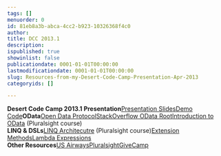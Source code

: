 ```yaml
---
tags: []
menuorder: 0
id: 81eb8a3b-abca-4cc2-b923-10326368f4c0
author: 
title: DCC 2013.1
description: 
ispublished: true
showinlist: false
publicationdate: 0001-01-01T00:00:00
lastmodificationdate: 0001-01-01T00:00:00
slug: Resources-from-my-Desert-Code-Camp-Presentation-Apr-2013
categoryids: []

---
```

**Desert Code Camp 2013.1 Presentation**[Presentation Slides](http://sdrv.ms/17zLGSG)[Demo Code](http://sdrv.ms/12beJss)**OData**[Open Data Protocol](http://www.odata.org/)[StackOverflow OData Root](http://data.stackexchange.com/stackoverflow/atom)[Introduction to OData](http://pluralsight.com/training/courses/TableOfContents?courseName=odata-introduction&amp;highlight=matt-milner_odata-introduction*9,10,0,1,3,5,11,2,4,6,7,8!matt-milner_odata-writing-services*0,5,7,3,6!matt-milner_odata-consuming-services*0,8,10,9#odata-introduction) (Pluralsight course)  
**LINQ & DSLs**[LINQ Architecutre](http://pluralsight.com/training/courses/TableOfContents?courseName=linq-architecture&amp;highlight=) (Pluralsight course)[Extension Methods](http://msdn.microsoft.com/en-us/library/bb383977.aspx)[Lambda Expressions](http://msdn.microsoft.com/en-us/library/bb397687.aspx)  
**Other Resources**[US Airways](http://www.usairways.com/careers)[Pluralsight](http://pluralsight.com)[GiveCamp](http://givecamp.org)
